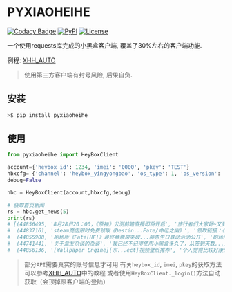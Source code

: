 # PYXIAOHEIHE

[![Codacy Badge][codacy_b]][Codacy] [![PyPI][pypi_v_b]][pypi] [![License][license_b]][License]  

一个使用requests库完成的小黑盒客户端, 覆盖了30%左右的客户端功能.

例程: [XHH_AUTO][xhh_auto]

> 使用第三方客户端有封号风险, 后果自负.

## 安装

```bash
>$ pip install pyxiaoheihe
```

## 使用

```python
from pyxiaoheihe import HeyBoxClient

account={'heybox_id': 1234, 'imei': '0000', 'pkey': 'TEST'}
hbxcfg= {'channel': 'heybox_yingyongbao', 'os_type': 1, 'os_version': '10', 'sleep_interval': 1.0, 'auto_report': True}
debug=False

hbc = HeyBoxClient(account,hbxcfg,debug)

# 获取首页新闻
rs = hbc.get_news(5)
print(rs)
# [(44856495, '8月28日20：00，《原神》公测前瞻直播即将开启', '旅行者们大家好~又到了预告时间。……', 21569078),
#  (44837161, 'steam商店限时免费领取《Destin...Fate/命运之幽》', '领取链接：《Destiny or Fa……', 7386593),
#  (44855908, '剧场版《Fate[HF]》最终章票房突破...藤惠生日联动活动公开', '剧场版《Fate[HF]》……', 20495862),
#  (44741441, '关于盒友杂谈的杂谈', '我已经不记得使用小黑盒多久了，从签到天数...兴趣的小标题……', 16243337),
#  (44856136, '[Wallpaper Engine][东...ect]视频壁纸推荐', '个人觉得比较好康的视频壁纸，名字……', 18852508)]
```

> 部分`API`需要真实的账号信息才可用
> 有关`heybox_id`, `imei`, `pkey`的获取方法可以参考[XHH_AUTO][xhh_auto]中的教程
> 或者使用`HeyBoxClient._login()`方法自动获取（会顶掉原客户端的登陆）

[codacy_b]: https://app.codacy.com/project/badge/Grade/ec2842e7b7a94265869679c6620fb109
[codacy]: https://www.codacy.com/manual/chr233/pyxiaoheihe?utm_source=github.com&amp;utm_medium=referral&amp;utm_content=chr233/pyxiaoheihe&amp;utm_campaign=Badge_Grade
[pypi_v_b]: https://img.shields.io/pypi/v/pyxiaoheihe
[pypi]: https://pypi.org/project/pyxiaoheihe/
[license]: https://github.com/chr233/pyxiaoheihe/blob/master/license
[license_b]: https://img.shields.io/github/license/chr233/pyxiaoheihe
[xhh_auto]: ttps://github.com/chr233/xhh_auto
